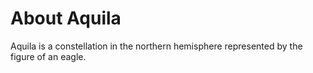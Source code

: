 # About Aquila

Aquila is a constellation in the northern hemisphere represented by the figure of an eagle.
